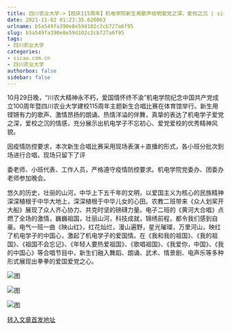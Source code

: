 ```yaml
---
title: 四川农业大学->【校庆115周年】机电学院新生用歌声绘明爱党之深，爱校之沉 | sicau.com.cn
date: 2021-11-02 01:23:35.626063
urlname: b5a549fa390e8e59d102c2cb727a6f95
slug: b5a549fa390e8e59d102c2cb727a6f95
tags: 
- 四川农业大学
categories:
- sicau.com.cn
- 四川农业大学
authorbox: false
sidebar: false
---
```

10月29日晚，“川农大精神永不朽，爱国情怀终不渝”机电学院纪念中国共产党成立100周年暨四川农业大学建校115周年主题新生合唱比赛在体育馆举行。新生用铿锵有力的歌声、激情昂扬的朗诵、热情洋溢的伴舞，真挚的表达了机电学子爱党之深，爱校之沉的情感，充分展示出机电学子不忘初心、爱党爱校的优秀精神风貌。

因疫情防控要求，本次新生合唱比赛采用现场表演＋直播的形式，各小班分批次到场进行合唱，现场只留下了评
<!--more-->
委老师、小班代表、工作人员，严格遵守疫情防控要求。机电学院党委办、团委办老师参加晚会。

悠久的历史，壮丽的山河，中华上下五千年的文明，以爱国主义为核心的民族精神深深植根于中华大地上，深深植根于中华儿女的心田。农教二班带来《众人划桨开大船》展现了众人齐心协力、共克时坚的磅礴力量。电子二班的《黄河大合唱》点燃了全场的激情，巍巍祖国，壮丽山河，科技成就，锦绣前程，都令我们感到自豪。电气一班一曲《映山红》，红花灿烂，漫山遍野，星光璀璨，万里河山，映红了机电学子的中国心，激起了机电学子的爱国情。在《我和我的祖国》、《我的祖国》、《祖国不会忘记》、《年轻人要热爱祖国》、《歌唱祖国》、《我爱你，中国》、《我的中国心》等合唱节目中，新生们融入舞蹈、朗诵、武术、情景剧、电声乐等多种形式展现出拳拳的爱国爱党之心。

![图](https://news.sicau.edu.cn/__local/5/E3/23/9078C3DB1B5AD5F6CBFD25311E8_39FADA25_1DCFF.png)

![图](https://news.sicau.edu.cn/__local/1/4D/42/6A3AC9C89AD367A3A193F227798_3EBD2184_19093.png)

![图](https://news.sicau.edu.cn/__local/0/2E/6D/B79E814FB8D3D3ECEADEC176B45_89A04ABB_16443.png)

[转入文章首发地址](https://news.sicau.edu.cn/info/1078/65189.htm)